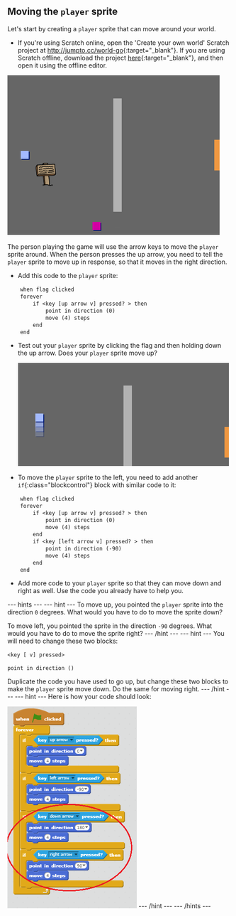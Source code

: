 ## Moving the `player` sprite

Let's start by creating a `player` sprite that can move around your world.

+ If you're using Scratch online, open the 'Create your own world' Scratch project at <http://jumpto.cc/world-go>{:target="_blank"}. If you are using Scratch offline, download the project [here](http://jumpto.cc/world-get){:target="_blank"}, and then open it using the offline editor. 

![screenshot](images/world-starter.png)

The person playing the game will use the arrow keys to move the `player` sprite around. When the person presses the up arrow, you need to tell the `player` sprite to move up in response, so that it moves in the right direction.

+ Add this code to the `player` sprite:

```blocks
    when flag clicked
    forever
        if <key [up arrow v] pressed? > then
            point in direction (0)
            move (4) steps
        end
    end
```

+ Test out your `player` sprite by clicking the flag and then holding down the up arrow. Does your `player` sprite move up?
    
    ![screenshot](images/world-up.png)

+ To move the `player` sprite to the left, you need to add another `if`{:class="blockcontrol"} block with similar code to it:

```blocks
    when flag clicked
    forever
        if <key [up arrow v] pressed? > then
            point in direction (0)
            move (4) steps
        end
        if <key [left arrow v] pressed? > then
            point in direction (-90)
            move (4) steps
        end
    end
```

+ Add more code to your `player` sprite so that they can move down and right as well. Use the code you already have to help you.

\--- hints \--- \--- hint \--- To move up, you pointed the `player` sprite into the direction `0` degrees. What would you have to do to move the sprite down?

To move left, you pointed the sprite in the direction `-90` degrees. What would you have to do to move the sprite right? \--- /hint \--- \--- hint \--- You will need to change these two blocks:

```blocks
<key [ v] pressed>
```

```blocks
point in direction ()
```

Duplicate the code you have used to go up, but change these two blocks to make the `player` sprite move down. Do the same for moving right. \--- /hint \--- \--- hint \--- Here is how your code should look:

![Moving down and right](images/finished-move-down-right.png) \--- /hint \--- \--- /hints \---